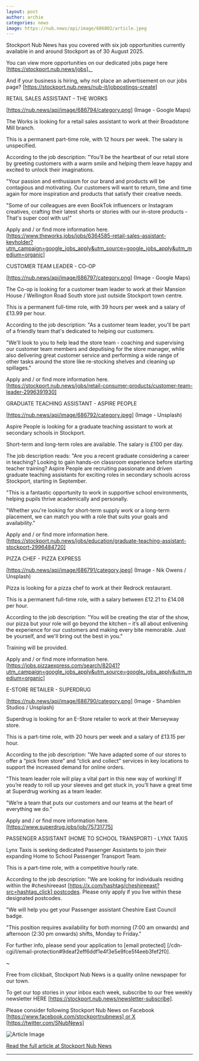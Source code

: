 ```yaml
---
layout: post
author: archie
categories: news
image: https://nub.news/api/image/686802/article.jpeg
---
```

Stockport Nub News has you covered with six job opportunities currently
available in and around Stockport as of 30 August 2025.

You can view more opportunities on our dedicated jobs page here
[https://stockport.nub.news/jobs].  

And if your business is hiring, why not place an advertisement on our jobs page?
[https://stockport.nub.news/nub-it/jobpostings-create]


RETAIL SALES ASSISTANT - THE WORKS



[https://nub.news/api/image/686794/category.png]
(Image - Google Maps)



The Works is looking for a retail sales assistant to work at their Broadstone
Mill branch.

This is a permanent part-time role, with 12 hours per week. The salary is
unspecified.

According to the job description: "You’ll be the heartbeat of our retail store
by greeting customers with a warm smile and helping them leave happy and excited
to unlock their imaginations.

"Your passion and enthusiasm for our brand and products will be contagious
and motivating. Our customers will want to return, time and time again for more
inspiration and products that satisfy their creative needs.

"Some of our colleagues are even BookTok influencers or Instagram creatives,
crafting their latest shorts or stories with our in-store products - That's
super cool with us!"

Apply and / or find more information here.
[https://www.theworks.jobs/jobs/6364585-retail-sales-assistant-keyholder?utm_campaign=google_jobs_apply&utm_source=google_jobs_apply&utm_medium=organic]


CUSTOMER TEAM LEADER - CO-OP



[https://nub.news/api/image/686797/category.png]
(Image - Google Maps)



The Co-op is looking for a customer team leader to work at their Mansion House /
Wellington Road South store just outside Stockport town centre.

This is a permanent full-time role, with 39 hours per week and a salary of
£13.99 per hour.

According to the job description: "As a customer team leader, you'll be part of
a friendly team that's dedicated to helping our customers.

"We'll look to you to help lead the store team - coaching and supervising our
customer team members and deputising for the store manager, while also
delivering great customer service and performing a wide range of other tasks
around the store like re-stocking shelves and cleaning up spillages."

Apply and / or find more information here.
[https://stockport.nub.news/jobs/retail-consumer-products/customer-team-leader-2996391930]


GRADUATE TEACHING ASSISTANT - ASPIRE PEOPLE



[https://nub.news/api/image/686792/category.jpeg]
(Image - Unsplash)



Aspire People is looking for a graduate teaching assistant to work at secondary
schools in Stockport.

Short-term and long-term roles are available. The salary is £100 per day.

The job description reads: "Are you a recent graduate considering a career in
teaching? Looking to gain hands-on classroom experience before starting teacher
training? Aspire People are recruiting passionate and driven graduate teaching
assistants for exciting roles in secondary schools across Stockport, starting in
September.

"This is a fantastic opportunity to work in supportive school environments,
helping pupils thrive academically and personally.

"Whether you're looking for short-term supply work or a long-term placement, we
can match you with a role that suits your goals and availability."

Apply and / or find more information here.
[https://stockport.nub.news/jobs/education/graduate-teaching-assistant-stockport-2996484720]


PIZZA CHEF - PIZZA EXPRESS



[https://nub.news/api/image/686791/category.jpeg]
(Image - Nik Owens / Unsplash)



Pizza is looking for a pizza chef to work at their Redrock restaurant.

This is a permanent full-time role, with a salary between £12.21 to £14.08 per
hour.

According to the job description: "You will be creating the star of the show,
our pizza but your role will go beyond the kitchen – it’s all about enlivening
the experience for our customers and making every bite memorable. Just be
yourself, and we'll bring out the best in you."

Training will be provided.

Apply and / or find more information here.
[https://jobs.pizzaexpress.com/search/82041?utm_campaign=google_jobs_apply&utm_source=google_jobs_apply&utm_medium=organic]


E-STORE RETAILER - SUPERDRUG



[https://nub.news/api/image/686790/category.png]
(Image - Shamblen Studios / Unsplash)



Superdrug is looking for an E-Store retailer to work at their Merseyway store.

This is a part-time role, with 20 hours per week and a salary of £13.15 per
hour.

According to the job description: "We have adapted some of our stores to offer a
“pick from store” and “click and collect” services in key locations to support
the increased demand for online orders.

"This team leader role will play a vital part in this new way of working! If
you’re ready to roll up your sleeves and get stuck in, you’ll have a great time
at Superdrug working as a team leader.

"We’re a team that puts our customers and our teams at the heart of everything
we do."

Apply and / or find more information here.
[https://www.superdrug.jobs/job/75731775]


PASSENGER ASSISTANT (HOME TO SCHOOL TRANSPORT) - LYNX TAXIS

Lynx Taxis is seeking dedicated Passenger Assistants to join their expanding
Home to School Passenger Transport Team.

This is a part-time role, with a competitive hourly rate.

According to the job description: "We are looking for individuals residing
within the #cheshireeast
[https://x.com/hashtag/cheshireeast?src=hashtag_click] postcodes. Please only
apply if you live within these designated postcodes.

"We will help you get your Passenger assistant Cheshire East Council badge.

"This position requires availability for both morning (7:00 am onwards) and
afternoon (2:30 pm onwards) shifts, Monday to Friday."

For further info, please send your application to [email protected]
[/cdn-cgi/l/email-protection#9deaf2eff6ddf1e4f3e5e9fce5f4eeb3fef2f0].


~

Free from clickbait, Stockport Nub News is a quality online newspaper for our
town.

To get our top stories in your inbox each week, subscribe to our free weekly
newsletter HERE [https://stockport.nub.news/newsletter-subscribe].

Please consider following Stockport Nub News on Facebook
[https://www.facebook.com/stockportnubnews] or X [https://twitter.com/SNubNews]

![Article Image](https://nub.news/api/image/686802/article.jpeg)

[Read the full article at Stockport Nub News](https://stockport.nub.news/news/local-news/sp8581-six-jobs-available-in-and-around-stockport-now-superdrug-pizza-express-the-works-and-more-270305)

---
